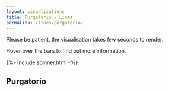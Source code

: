 ```yaml
---
layout: visualizations
title: Purgatorio - Lines
permalink: /lines/purgatorio/
---
```


Please be patient, the visualisation takes few seconds to render.

Hover over the bars to find out more information.

<div class="metadata"></div>

{%- include spinner.html -%}

<h2 class="collapser">Purgatorio</h2>
<div id="viz" class="collapsible">
</div>